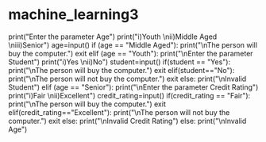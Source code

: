 # machine_learning3
print("Enter the parameter Age") print("i)Youth \nii)Middle Aged \niii)Senior") age=input() if (age == "Middle Aged"):     print("\nThe person will buy the computer.")     exit elif (age == "Youth"):     print("\nEnter the parameter Student")     print("i)Yes \nii)No")     student=input()     if(student == "Yes"):         print("\nThe person will buy the computer.")         exit     elif(student=="No"):         print("\nThe person will not buy the computer.")         exit     else:         print("\nInvalid Student") elif (age == "Senior"):     print("\nEnter the parameter Credit Rating")     print("i)Fair \nii)Excellent")     credit_rating=input()     if(credit_rating == "Fair"):         print("\nThe person will buy the computer.")         exit     elif(credit_rating=="Excellent"):         print("\nThe person will not buy the computer.")         exit     else:         print("\nInvalid Credit Rating") else:     print("\nInvalid Age")
